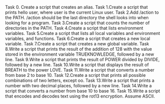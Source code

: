 Task 0. Create a script that creates an alias.
Task 1.Create a script that prints hello user, where user is the current Linux user.
Task 2.Add /action to the PATH. /action should be the last directory the shell looks into when looking for a program.
Task 3.Create a script that counts the number of directories in the PATH.
Task 4.Create a script that lists environment variables.
Task 5.Create a script that lists all local variables and environment variables, and functions.
Task 6.Create a script that creates a new local variable.
Task 7.Create a script that creates a new global variable.
Task 8.Write a script that prints the result of the addition of 128 with the value stored in the environment variable TRUEKNOWLEDGE, followed by a new line.
Task 9.Write a script that prints the result of POWER divided by DIVIDE, followed by a new line.
Task 10.Write a script that displays the result of BREATH to the power LOVE.
Task 11.Write a script that converts a number from base 2 to base 10.
Task 12.Create a script that prints all possible combinations of two letters, except oo.
Task 13.Write a script that prints a number with two decimal places, followed by a new line.
Task 14.Write a script that converts a number from base 10 to base 16.
Task 15.Write a script that encodes and decodes text using the rot13 encryption. Assume ASCII.
